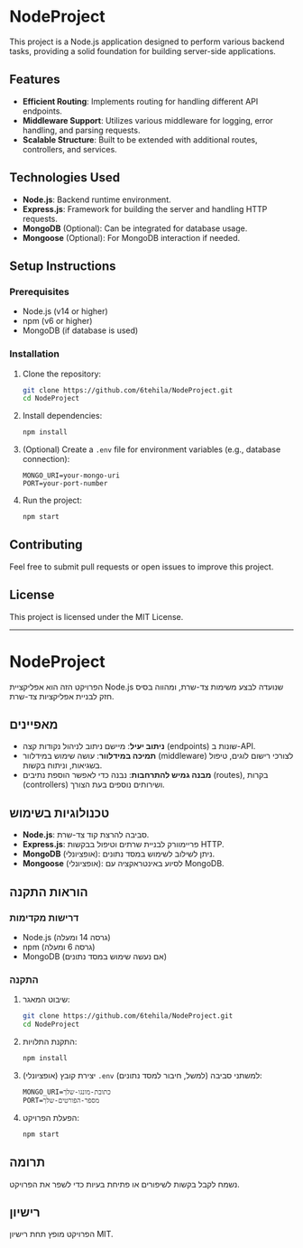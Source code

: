 # NodeProject

This project is a Node.js application designed to perform various backend tasks, providing a solid foundation for building server-side applications.

## Features

- **Efficient Routing**: Implements routing for handling different API endpoints.
- **Middleware Support**: Utilizes various middleware for logging, error handling, and parsing requests.
- **Scalable Structure**: Built to be extended with additional routes, controllers, and services.

## Technologies Used

- **Node.js**: Backend runtime environment.
- **Express.js**: Framework for building the server and handling HTTP requests.
- **MongoDB** (Optional): Can be integrated for database usage.
- **Mongoose** (Optional): For MongoDB interaction if needed.

## Setup Instructions

### Prerequisites

- Node.js (v14 or higher)
- npm (v6 or higher)
- MongoDB (if database is used)

### Installation

1. Clone the repository:
    ```bash
    git clone https://github.com/6tehila/NodeProject.git
    cd NodeProject
    ```

2. Install dependencies:
    ```bash
    npm install
    ```

3. (Optional) Create a `.env` file for environment variables (e.g., database connection):
    ```
    MONGO_URI=your-mongo-uri
    PORT=your-port-number
    ```

4. Run the project:
    ```bash
    npm start
    ```

## Contributing

Feel free to submit pull requests or open issues to improve this project.

## License

This project is licensed under the MIT License.

---

# NodeProject

הפרויקט הזה הוא אפליקציית Node.js שנועדה לבצע משימות צד-שרת, ומהווה בסיס חזק לבניית אפליקציות צד-שרת.

## מאפיינים

- **ניתוב יעיל**: מיישם ניתוב לניהול נקודות קצה (endpoints) שונות ב-API.
- **תמיכה במידלוור**: עושה שימוש במידלוור (middleware) לצורכי רישום לוגים, טיפול בשגיאות, וניתוח בקשות.
- **מבנה גמיש להתרחבות**: נבנה כדי לאפשר הוספת נתיבים (routes), בקרות (controllers) ושירותים נוספים בעת הצורך.

## טכנולוגיות בשימוש

- **Node.js**: סביבה להרצת קוד צד-שרת.
- **Express.js**: פריימוורק לבניית שרתים וטיפול בבקשות HTTP.
- **MongoDB** (אופציונלי): ניתן לשילוב לשימוש במסד נתונים.
- **Mongoose** (אופציונלי): לסיוע באינטראקציה עם MongoDB.

## הוראות התקנה

### דרישות מקדימות

- Node.js (גרסה 14 ומעלה)
- npm (גרסה 6 ומעלה)
- MongoDB (אם נעשה שימוש במסד נתונים)

### התקנה

1. שיבוט המאגר:
    ```bash
    git clone https://github.com/6tehila/NodeProject.git
    cd NodeProject
    ```

2. התקנת התלויות:
    ```bash
    npm install
    ```

3. (אופציונלי) יצירת קובץ `.env` למשתני סביבה (למשל, חיבור למסד נתונים):
    ```
    MONGO_URI=כתובת-מונגו-שלך
    PORT=מספר-הפורטים-שלך
    ```

4. הפעלת הפרויקט:
    ```bash
    npm start
    ```

## תרומה

נשמח לקבל בקשות לשיפורים או פתיחת בעיות כדי לשפר את הפרויקט.

## רישיון

הפרויקט מופץ תחת רישיון MIT.
